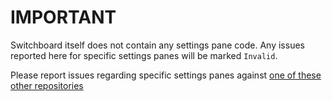 # IMPORTANT

Switchboard itself does not contain any settings pane code. Any issues reported here for specific settings panes will be marked `Invalid`.

Please report issues regarding specific settings panes against [one of these other repositories](https://github.com/search?q=topic%3Aswitchboard+org%3Aelementary&type=Repositories)
